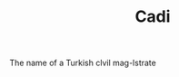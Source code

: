 ---
title: Cadi
letter: C
permalink: "/definitions/bld-cadi.html"
body: The name of a Turkish clvil mag-lstrate
published_at: '2018-07-07'
source: Black's Law Dictionary 2nd Ed (1910)
layout: post
---